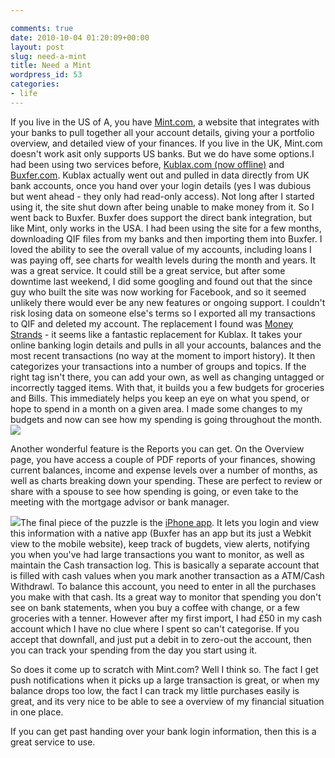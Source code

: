 ```yaml
---

comments: true
date: 2010-10-04 01:20:09+00:00
layout: post
slug: need-a-mint
title: Need a Mint
wordpress_id: 53
categories:
- life
---
```


If you live in the US of A, you have [Mint.com](http://Mint.com), a website that integrates with your banks to pull together all your account details, giving your a portfolio overview, and detailed view of your finances. If you live in the UK, Mint.com doesn't work asit only supports US banks. But we do have some options.I had been using two services before, [Kublax.com (now offline)](http://www.kublax.com/) and [Buxfer.com](http://buxfer.com). Kublax actually went out and pulled in data directly from UK bank accounts, once you hand over your login details (yes I was dubious but went ahead - they only had read-only access). Not long after I started using it, the site shut down after being unable to make money from it. So I went back to Buxfer. Buxfer does support the direct bank integration, but like Mint, only works in the USA. I had been using the site for a few months, downloading QIF files from my banks and then importing them into Buxfer. I loved the ability to see the overall value of my accounts, including loans I was paying off, see charts for wealth levels during the month and years. It was a great service.
It could still be a great service, but after some downtime last weekend, I did some googling and found out that the since guy who built the site was now working for Facebook, and so it seemed unlikely there would ever be any new features or ongoing support.
I couldn't risk losing data on someone else's terms so I exported all my transactions to QIF and deleted my account.
The replacement I found was [Money Strands](http://money.strands.com) - it seems like a fantastic replacement for Kublax. It takes your online banking login details and pulls in all your accounts, balances and the most recent transactions (no way at the moment to import history). It then categorizes your transactions into a number of groups and topics. If the right tag isn't there, you can add your own, as well as changing untagged or incorrectly tagged items. With that, it builds you a few budgets for groceries and Bills. This immediately helps you keep an eye on what you spend, or hope to spend in a month on a given area. I made some changes to my budgets and now can see how my spending is going throughout the month.[![](http://static.squarespace.com/static/50fbdd03e4b09c7c8a79f7ae/50fbdd87e4b075d7a3c11a69/50fbdd89e4b075d7a3c11abc/1286154559000/moneystrands_budget.png?format=original)](http://static.squarespace.com/static/50fbdd03e4b09c7c8a79f7ae/50fbdd87e4b075d7a3c11a69/50fbdd89e4b075d7a3c11abc/1286154559000/moneystrands_budget.png?format=original)




Another wonderful feature is the Reports you can get. On the Overview page, you have access a couple of PDF reports of your finances, showing current balances, income and expense levels over a number of months, as well as charts breaking down your spending. These are perfect to review or share with a spouse to see how spending is going, or even take to the meeting with the mortgage advisor or bank manager.




[![](http://static.squarespace.com/static/50fbdd03e4b09c7c8a79f7ae/50fbdd87e4b075d7a3c11a69/50fbdd89e4b075d7a3c11abf/1286154620000/moneystrands_piechart.png?format=original)](http://static.squarespace.com/static/50fbdd03e4b09c7c8a79f7ae/50fbdd87e4b075d7a3c11a69/50fbdd89e4b075d7a3c11abf/1286154620000/moneystrands_piechart.png?format=original)The final piece of the puzzle is the [iPhone app](http://itunes.apple.com/us/app/moneystrands/id306480796?mt=8). It lets you login and view this information with a native app (Buxfer has an app but its just a Webkit view to the mobile website), keep track of bugdets, view alerts, notifying you when you've had large transactions you want to monitor, as well as maintain the Cash transaction log. This is basically a separate account that is filled with cash values when you mark another transaction as a ATM/Cash Withdrawl. To balance this account, you need to enter in all the purchases you make with that cash. Its a great way to monitor that spending you don't see on bank statements, when you buy a coffee with change, or a few groceries with a tenner. However after my first import, I had £50 in my cash account which I have no clue where I spent so can't categorise. If you accept that downfall, and just put a debit in to zero-out the account, then you can track your spending from the day you start using it.




So does it come up to scratch with Mint.com? Well I think so. The fact I get push notifications when it picks up a large transaction is great, or when my balance drops too low, the fact I can track my little purchases easily is great, and its very nice to be able to see a overview of my financial situation in one place.




If you can get past handing over your bank login information, then this is a great service to use.
